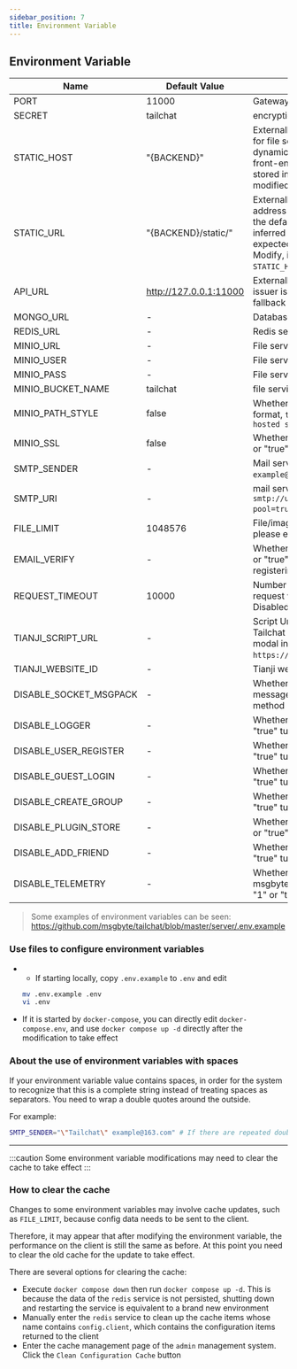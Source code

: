 ```yaml
---
sidebar_position: 7
title: Environment Variable
---
```


## Environment Variable

| Name | Default Value | Description |
| ----- | ------ | --- |
| PORT | 11000 | Gateway service port number |
| SECRET | tailchat | encryption key, used for JWT |
| STATIC_HOST | "{BACKEND}" | Externally accessible static service host, used for file service access, the default is the dynamic server address inferred from the front-end request, if it is expected to be stored in a third-party OSS, it needs to be modified |
| STATIC_URL | "{BACKEND}/static/" | Externally accessible static service complete address prefix, used for file service access, the default is the dynamic server address inferred from the front-end request, if it is expected to be stored in a third-party OSS Modify, if this variable is set, the above `STATIC_HOST` value is invalid |
| API_URL | http://127.0.0.1:11000 | Externally accessible url address, used for issuer issuance on open platforms or as a fallback for file services |
| MONGO_URL | - | Database service address |
| REDIS_URL | - | Redis service address |
| MINIO_URL | - | File service address (minio) |
| MINIO_USER | - | File service username |
| MINIO_PASS | - | File service password |
| MINIO_BUCKET_NAME | tailchat | file service bucket name |
| MINIO_PATH_STYLE | false | Whether to use path-style s3 communication format, `true` is `Path Style`, `false` is `Virtual hosted style` |
| MINIO_SSL | false | Whether to use SSL to connect storage, if "1" or "true" enable SSL |
| SMTP_SENDER | - | Mail service sender (example: `"Tailchat" example@163.com`) |
| SMTP_URI | - | mail service connection address (example: `smtp://username:password@smtp.example.com/?pool=true`) |
| FILE_LIMIT | 1048576 | File/image upload size limit, the default is 1m, please enter a number(unit: byte) |
| EMAIL_VERIFY | - | Whether to enable email verification, if it is "1" or "true", add email verification control when registering |
| REQUEST_TIMEOUT | 10000 | Number of milliseconds to wait before reject a request with a RequestTimeout error. Disabled: 0 |
| TIANJI_SCRIPT_URL | - | Script Url of Tianji if you wanna monitor Tailchat user usage, you can get it in code modal in Tianji website (example: `https://tianji.example.com/tracker.js`) |
| TIANJI_WEBSITE_ID | - | Tianji website id |
| DISABLE_SOCKET_MSGPACK | - | Whether to disable socket using messagepack, if "1" or "true" turn off this method |
| DISABLE_LOGGER | - | Whether to disable the log output, if "1" or "true" turn off the log on the fly |
| DISABLE_USER_REGISTER | - | Whether to disable the user register, if "1" or "true" turn off this method |
| DISABLE_GUEST_LOGIN | - | Whether to disable the guest login, if "1" or "true" turn off this method |
| DISABLE_CREATE_GROUP | - | Whether to disable user create group, if "1" or "true" turn off this method |
| DISABLE_PLUGIN_STORE | - | Whether to hide user plugin store entry, if "1" or "true" turn off this method |
| DISABLE_ADD_FRIEND | - | Whether to hide user add friend entry, if "1" or "true" turn off this method |
| DISABLE_TELEMETRY | - | Whether to disable send telemetry report to msgbyte to help us improve, its anonymous, if "1" or "true" turn off telemetry |

> Some examples of environment variables can be seen: https://github.com/msgbyte/tailchat/blob/master/server/.env.example

### Use files to configure environment variables

- - If starting locally, copy `.env.example` to `.env` and edit
  ```bash
  mv .env.example .env
  vi .env
  ```

- If it is started by `docker-compose`, you can directly edit `docker-compose.env`, and use `docker compose up -d` directly after the modification to take effect

### About the use of environment variables with spaces

If your environment variable value contains spaces, in order for the system to recognize that this is a complete string instead of treating spaces as separators. You need to wrap a double quotes around the outside.

For example:

```bash
SMTP_SENDER="\"Tailchat\" example@163.com" # If there are repeated double quotes, they need to be escaped with an escape character
```


-------------

:::caution
Some environment variable modifications may need to clear the cache to take effect
:::

### How to clear the cache

Changes to some environment variables may involve cache updates, such as `FILE_LIMIT`, because config data needs to be sent to the client.

Therefore, it may appear that after modifying the environment variable, the performance on the client is still the same as before. At this point you need to clear the old cache for the update to take effect.

There are several options for clearing the cache:

- Execute `docker compose down` then run `docker compose up -d`. This is because the data of the `redis` service is not persisted, shutting down and restarting the service is equivalent to a brand new environment
- Manually enter the `redis` service to clean up the cache items whose name contains `config.client`, which contains the configuration items returned to the client
- Enter the cache management page of the `admin` management system. Click the `Clean Configuration Cache` button

